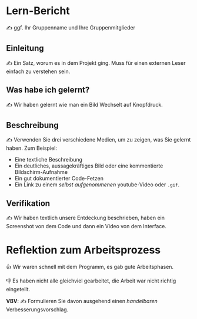 # Lern-Bericht
✍️ ggf. Ihr Gruppenname und Ihre Gruppenmitglieder

## Einleitung

✍️ Ein Satz, worum es in dem Projekt ging. Muss für einen externen Leser einfach zu verstehen sein.

## Was habe ich gelernt?

✍️ Wir haben gelernt wie man ein Bild Wechselt auf Knopfdruck.

## Beschreibung

✍️ Verwenden Sie drei verschiedene Medien, um zu zeigen, was Sie gelernt haben. Zum Beispiel:

* Eine textliche Beschreibung
* Ein deutliches, aussagekräftiges Bild oder eine kommentierte Bildschirm-Aufnahme
* Ein gut dokumentierter Code-Fetzen
* Ein Link zu einem *selbst aufgenommenen* youtube-Video oder `.gif`.

## Verifikation

✍️ Wir haben textlich unsere Entdeckung beschrieben, haben ein Screenshot von dem Code und dann ein Video von dem Interface.

# Reflektion zum Arbeitsprozess

👍 Wir waren schnell mit dem Programm, es gab gute Arbeitsphasen. 

👎 Es haben nicht alle gleichviel gearbeitet, die Arbeit war nicht richtig eingeteilt.

**VBV**: ✍️ Formulieren Sie davon ausgehend einen *handelbaren* Verbesserungsvorschlag.
